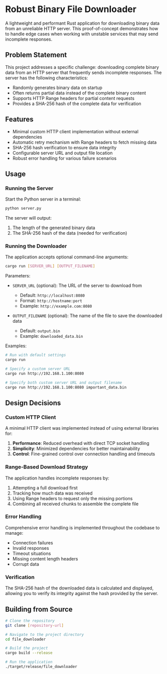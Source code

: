 # Robust Binary File Downloader

A lightweight and performant Rust application for downloading binary data from an unreliable HTTP server. This proof-of-concept demonstrates how to handle edge cases when working with unstable services that may send incomplete responses.

## Problem Statement

This project addresses a specific challenge: downloading complete binary data from an HTTP server that frequently sends incomplete responses. The server has the following characteristics:

- Randomly generates binary data on startup
- Often returns partial data instead of the complete binary content
- Supports HTTP Range headers for partial content requests
- Provides a SHA-256 hash of the complete data for verification

## Features

- Minimal custom HTTP client implementation without external dependencies
- Automatic retry mechanism with Range headers to fetch missing data
- SHA-256 hash verification to ensure data integrity
- Configurable server URL and output file location
- Robust error handling for various failure scenarios

## Usage

### Running the Server

Start the Python server in a terminal:

```bash
python server.py
```

The server will output:
1. The length of the generated binary data
2. The SHA-256 hash of the data (needed for verification)

### Running the Downloader

The application accepts optional command-line arguments:

```bash
cargo run [SERVER_URL] [OUTPUT_FILENAME]
```

Parameters:
- `SERVER_URL` (optional): The URL of the server to download from
  - Default: `http://localhost:8080`
  - Format: `http://hostname:port`
  - Example: `http://example.com:8080`

- `OUTPUT_FILENAME` (optional): The name of the file to save the downloaded data
  - Default: `output.bin`
  - Example: `downloaded_data.bin`

Examples:
```bash
# Run with default settings
cargo run

# Specify a custom server URL
cargo run http://192.168.1.100:8080

# Specify both custom server URL and output filename
cargo run http://192.168.1.100:8080 important_data.bin
```

## Design Decisions

### Custom HTTP Client

A minimal HTTP client was implemented instead of using external libraries for:

1. **Performance**: Reduced overhead with direct TCP socket handling
2. **Simplicity**: Minimized dependencies for better maintainability
3. **Control**: Fine-grained control over connection handling and timeouts

### Range-Based Download Strategy

The application handles incomplete responses by:

1. Attempting a full download first
2. Tracking how much data was received
3. Using Range headers to request only the missing portions
4. Combining all received chunks to assemble the complete file

### Error Handling

Comprehensive error handling is implemented throughout the codebase to manage:
- Connection failures
- Invalid responses
- Timeout situations
- Missing content length headers
- Corrupt data

### Verification

The SHA-256 hash of the downloaded data is calculated and displayed, allowing you to verify its integrity against the hash provided by the server.

## Building from Source

```bash
# Clone the repository
git clone [repository-url]

# Navigate to the project directory
cd file_downloader

# Build the project
cargo build --release

# Run the application
./target/release/file_downloader
```
